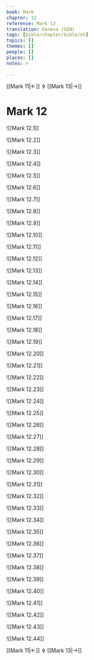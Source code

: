 ```yaml
---
book: Mark
chapter: 12
reference: Mark 12
translation: Geneva (GEN)
tags: [bible/chapter/bible/nt]
topics: []
themes: []
people: []
places: []
notes: >
  
---
```


[[Mark 11|<-]] ✞ [[Mark 13|->]]

# Mark 12

![[Mark 12.1]]

![[Mark 12.2]]

![[Mark 12.3]]

![[Mark 12.4]]

![[Mark 12.5]]

![[Mark 12.6]]

![[Mark 12.7]]

![[Mark 12.8]]

![[Mark 12.9]]

![[Mark 12.10]]

![[Mark 12.11]]

![[Mark 12.12]]

![[Mark 12.13]]

![[Mark 12.14]]

![[Mark 12.15]]

![[Mark 12.16]]

![[Mark 12.17]]

![[Mark 12.18]]

![[Mark 12.19]]

![[Mark 12.20]]

![[Mark 12.21]]

![[Mark 12.22]]

![[Mark 12.23]]

![[Mark 12.24]]

![[Mark 12.25]]

![[Mark 12.26]]

![[Mark 12.27]]

![[Mark 12.28]]

![[Mark 12.29]]

![[Mark 12.30]]

![[Mark 12.31]]

![[Mark 12.32]]

![[Mark 12.33]]

![[Mark 12.34]]

![[Mark 12.35]]

![[Mark 12.36]]

![[Mark 12.37]]

![[Mark 12.38]]

![[Mark 12.39]]

![[Mark 12.40]]

![[Mark 12.41]]

![[Mark 12.42]]

![[Mark 12.43]]

![[Mark 12.44]]

[[Mark 11|<-]] ✞ [[Mark 13|->]]
